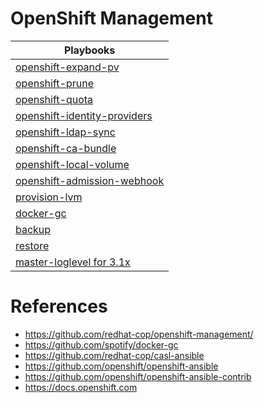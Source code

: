# OpenShift Management


|Playbooks                                               |
|--------------------------------------------------------|
|[openshift-expand-pv](./playbooks/openshift-expand-pv/README.md)|
|[openshift-prune](./playbooks/openshift-prune/README.md)|
|[openshift-quota](./playbooks/openshift-quota/README.md)|
|[openshift-identity-providers](./playbooks/openshift-identity-providers/README.md)|
|[openshift-ldap-sync](./playbooks/openshift-ldap-sync/README.md)|
|[openshift-ca-bundle](./playbooks/openshift-ca-bundle/README.md)|
|[openshift-local-volume](./playbooks/openshift-local-volume/README.md)|
|[openshift-admission-webhook](./playbooks/openshift-admission-webhook/README.md)|
|[provision-lvm](./playbooks/provision-lvm/README.md)|
|[docker-gc](./playbooks/docker-gc/README.md)|
|[backup](./playbooks/backup-openshift-nodes.yaml)|
|[restore](./playbooks/restore-openshift-nodes.yaml)|
|[master-loglevel for 3.1x](./playbooks/master-loglevel.yaml)|

# References

* https://github.com/redhat-cop/openshift-management/
* https://github.com/spotify/docker-gc
* https://github.com/redhat-cop/casl-ansible
* https://github.com/openshift/openshift-ansible
* https://github.com/openshift/openshift-ansible-contrib
* https://docs.openshift.com
